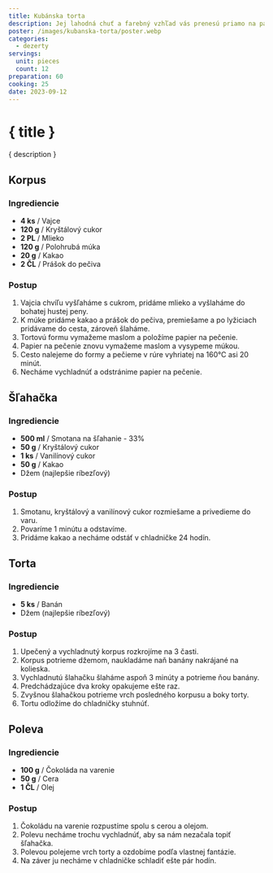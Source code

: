 ```yaml
---
title: Kubánska torta
description: Jej lahodná chuť a farebný vzhľad vás prenesú priamo na palmovú pláž.
poster: /images/kubanska-torta/poster.webp
categories:
  - dezerty
servings:
  unit: pieces
  count: 12
preparation: 60
cooking: 25
date: 2023-09-12
---
```


# { title }

{ description }

## Korpus

### Ingrediencie

- **4 ks** / Vajce
- **120 g** / Kryštálový cukor
- **2 PL** / Mlieko
- **120 g** / Polohrubá múka
- **20 g** / Kakao
- **2 ČL** / Prášok do pečiva

### Postup

1. Vajcia chvíľu vyšľaháme s cukrom, pridáme mlieko a vyšlaháme do bohatej hustej peny.
2. K múke pridáme kakao a prášok do pečiva, premiešame a po lyžiciach pridávame do cesta, zároveň šlaháme.
3. Tortovú formu vymažeme maslom a položíme papier na pečenie.
4. Papier na pečenie znovu vymažeme maslom a vysypeme múkou.
5. Cesto nalejeme do formy a pečieme v rúre vyhriatej na 160°C asi 20 minút.
6. Necháme vychladnúť a odstránime papier na pečenie.

## Šľahačka

### Ingrediencie

- **500 ml** / Smotana na šľahanie - 33%
- **50 g** / Kryštálový cukor
- **1 ks** / Vanilínový cukor
- **50 g** / Kakao
- Džem (najlepšie ríbezľový)

### Postup

1. Smotanu, kryštálový a vanilínový cukor rozmiešame a privedieme do varu.
2. Povaríme 1 minútu a odstavíme.
3. Pridáme kakao a necháme odstáť v chladničke 24 hodín.

## Torta

### Ingrediencie

- **5 ks** / Banán
- Džem (najlepšie ríbezľový)

### Postup

1. Upečený a vychladnutý korpus rozkrojíme na 3 časti.
2. Korpus potrieme džemom, naukladáme naň banány nakrájané na kolieska.
3. Vychladnutú šlahačku šlaháme aspoň 3 minúty a potrieme ňou banány.
4. Predchádzajúce dva kroky opakujeme ešte raz.
5. Zvyšnou šlahačkou potrieme vrch posledného korpusu a boky torty.
6. Tortu odložíme do chladničky stuhnúť.

## Poleva

### Ingrediencie

- **100 g** / Čokoláda na varenie
- **50 g** / Cera
- **1 ČL** / Olej

### Postup

1. Čokoládu na varenie rozpustíme spolu s cerou a olejom.
2. Polevu necháme trochu vychladnúť, aby sa nám nezačala topiť šľahačka.
3. Polevou polejeme vrch torty a ozdobíme podľa vlastnej fantázie.
4. Na záver ju necháme v chladničke schladiť ešte pár hodín.
